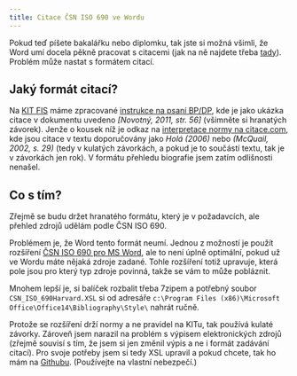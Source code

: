 ```yaml
---
title: Citace ČSN ISO 690 ve Wordu
---
```


Pokud teď píšete bakalářku nebo diplomku, tak jste si možná všimli, že Word umí docela pěkně pracovat s citacemi (jak na ně najdete třeba [tady](http://office.microsoft.com/cs-cz/word-help/vytvoreni-bibliografie-HA010067492.aspx)). Problém může nastat s formátem citací.

Jaký formát citací?
---------------
Na [KIT FIS](http://kit.vse.cz) máme zpracované [instrukce na psaní BP/DP](http://kit.vse.cz/wp-content/uploads/2012/02/Po%C5%BEadavky-na-%C3%BApravu-z%C3%A1v%C4%9Bre%C4%8Dn%C3%BDch-prac%C3%AD.pdf), kde je jako ukázka citace v dokumentu uvedeno *[Novotný, 2011, str. 56]* (všimněte si hranatých závorek). Jenže o kousek níž je odkaz na [interpretace normy na citace.com](http://citace.com/soubory/csniso690-interpretace.pdf), kde jsou citace v textu doporučovány jako *Holá (2006)* nebo *(McQuail, 2002, s. 29)* (tedy v kulatých závorkách, a pokud je to součástí textu, tak je v závorkách jen rok). V formátu přehledu biografie jsem zatím odlišnosti nenašel.

Co s tím?
----------
Zřejmě se budu držet hranatého formátu, který je v požadavcích, ale přehled zdrojů udělám podle ČSN ISO 690.

Problémem je, že Word tento formát neumí. Jednou z možností je použít rozšíření [ČSN ISO 690 pro MS Word](http://iso690.codeplex.com/), ale to není úplně optimální, pokud už ve Wordu máte nějaká zdroje zadané. Tohle rozšíření totiž upravuje, která pole jsou pro který typ zdroje povinná, takže se vám to může pobláznit.

Mnohem lepší je, si balíček rozbalit třeba 7zipem a potřebný soubor `CSN_ISO_690Harvard.XSL` si od adresáře `c:\Program Files (x86)\Microsoft Office\Office14\Bibliography\Style\` nahrát ručně.

Protože se rozšíření drží normy a ne pravidel na KITu, tak používá kulaté závorky. Zároveň jsem narazil na problém s výpisem elektronických zdrojů (zřejmě souvisí s tím, že jsem si jen změnil výpis a ne i formát zadávání citací). Pro svoje potřeby jsem si tedy XSL upravil a pokud chcete, tak ho mám na [Githubu](https://github.com/mhujer/iso690). (Používejte na vlastní nebezpečí.)
